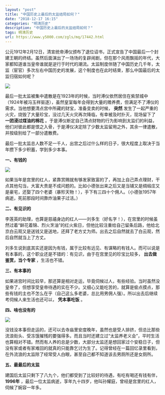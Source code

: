 ```yaml
---
layout: "post"
title: "中国历史上最后的太监结局如何？"
date: "2018-12-17 16:15"
categories: "明清历史"
description: "中国历史上最后的太监结局如何？"
tags: 明清历史
url: https://www.y5000.com/zgls/mq/17442.html
---
```






公元1912年2月12日，清宣统帝溥仪颁布了退位诏书，正式宣告了中国最后一个封建王朝的终结。虽然后面演出了一场场的复辟闹剧，但在那个风雨飘摇的年代，大家都知道谁当皇帝谁就是逆行于时代的潮流。太监制度伴随了中国历史几千年，太监（宦官）多次左右中国历史的发展，这个制度也在此时结束，那么中国最后的太监归宿如何呢？

![](https://img.y5000.com/uploads/allimg/170320/0955412493-0.jpg)

最后一批太监被集中遣散是在1923年的时候，当时溥仪依然居住在紫禁城中（1924年被冯玉祥驱逐），虽然皇室每年会得到大量的赡养费，但满足不了溥仪的需求。当他想要清点宫中所藏的财宝，准备变卖的时候，
**突然** 发生了一起严重的火灾，烧毁了大量珍宝，没过几天火灾再次降临，有幸被及时扑灭，现场留下了 **一团浸过煤油的棉花**
。于是溥仪断定自己清点财物的行为影响到太监们的利益，他们对彼此都是恨之入骨，于是溥仪决定除了少数太监留用之外，其余一律遣散，并按级别给了一部分遣散费。

最后一批太监总人数不足一千人，出宫之后过什么样的日子，很大程度上取决于当年攒下多少积蓄，学到多少本事。

**一、有钱的**

![](https://img.y5000.com/uploads/allimg/170320/0955412X3-1.jpg)

如果当年是宫里的红人，紧靠赏赐就有够发家致富的了，再加上自己弄点理财，干点其他勾当，大富大贵是不成问题的。比如小德张出来之后又是当铺又是绸缎庄又是豪宅，还娶了四个老婆（暴殄天物！），手下有三四十个佣人。（小德张1957年病逝，死前那段时间靠炸油果子过活。）

**二、有见识的**

李莲英的助理，也算是慈禧身边的红人——刘多生（好名字！），在宫里的时候虽然过着“鲜花着锦、烈火烹油”的红火紫日，但他比较注重给自己留条后路，他给北京白云观又是送钱又是送地，还拜了老方丈为师。出去之后自然就去了白云观，然后自然就当上了方丈。

刘多生说到底其实还是因为有钱，属于比较有远见、有谋略的有钱人。而可以说是有本事的，这个职业还是不错的：有见识，由于在宫里见的珍宝比较多，
**出去做鉴赏，当个专家** ，生活也不错。

**三、有本事的**

如果进宫时间比较早，那还算是相对走运，毕竟伺候过人，有些经验。当时虽然没皇帝了，但想享受皇帝待遇的实在不少。又细心又能吃苦的，就算是偷点摸点，那些有钱的主也不怎么在乎（自己这么多老婆，总比用男佣人强）。所以出去后继续考伺候人来生活也还可以，
**凭本事吃饭** 。

**四、啥也没有的**

![](/uploads/allimg/170320/6-1F32009540K44.JPG)

没钱没本事但走运的，还可以去寺庙里安度晚年，虽然也是受人排挤，但总比那些流浪街头、受冻饿摧残的要强得多。而且当时还建立过“太监养老义会”，平时生活也算相对不错。然而有人养的总是少数，大部分太监还是想回家过个安稳日子，但没有家或者有家难回的就真的只能靠乞讨为生了。记得曾经在一篇回忆录里看到，在外流浪的太监除了经常受人白眼，甚至自己都不知道该去男厕所还是女厕所。

**五、最最后的太监**

建国后太监只剩下了八九个，他们都受到了比较好的待遇，有吃有喝还有钱有伴， **1996年**
，最后一位太监病逝，享年九十四岁，他叫孙耀庭，曾经是宫里的红人，伺候了婉容一年多。
